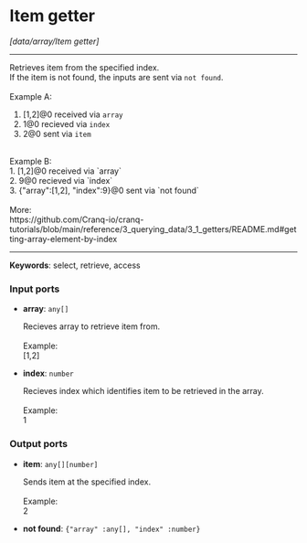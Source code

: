 # Item getter

_[data/array/Item getter]_

---

Retrieves item from the specified index.<br>
If the item is not found, the inputs are sent via `not found`.<br>
<br>
Example A:<br>
1. [1,2]@0  received via `array`<br>
2. 1@0  recieved via `index`<br>
3. 2@0  sent via `item`<br>
<br>
Example B:<br>
1. [1,2]@0  received via `array`<br>
2. 9@0  recieved via `index`<br>
3. {"array":[1,2], "index":9}@0  sent via `not found`<br>
<br>
More:<br>
https://github.com/Cranq-io/cranq-tutorials/blob/main/reference/3_querying_data/3_1_getters/README.md#getting-array-element-by-index<br>

---

__Keywords__: select, retrieve, access

### Input ports

* __array__: ` any[] `

    Recieves array to retrieve item from.<br>
    <br>
    Example:<br>
    [1,2]<br>


* __index__: ` number `

    Recieves index which identifies item to be retrieved in the array.<br>
    <br>
    Example:<br>
    1<br>

### Output ports

* __item__: ` any[][number] `

    Sends item at the specified index.<br>
    <br>
    Example:<br>
    2<br>


* __not found__: ` {"array" :any[], "index" :number} `

